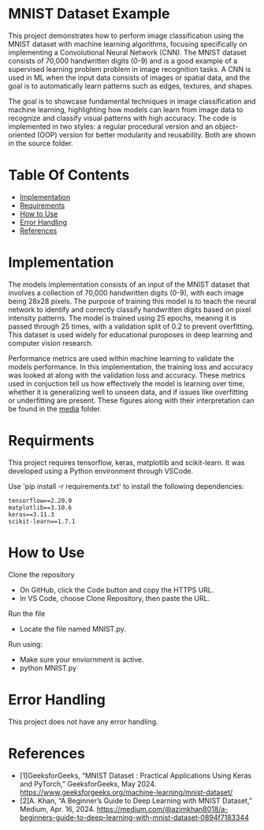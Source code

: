 # MNIST Dataset Example
This project demonstrates how to perform image classification using the MNIST dataset with machine learning algorithms, focusing specifically on implementing a Convolutional Neural Network (CNN). The MNIST dataset consists of 70,000 handwritten digits (0-9) and is a good example of a supervised learning problem problem in image recognition tasks. A CNN is used in ML when the input data consists of images or spatial data, and the goal is to automatically learn patterns such as edges, textures, and shapes. 

The goal is to showcase fundamental techniques in image classification and machine learning, highlighting how models can learn from image data to recognize and classify visual patterns with high accuracy. The code is implemented in two styles: a regular procedural version and an object-oriented (OOP) version for better modularity and reusability. Both are shown in the source folder.
# Table Of Contents
- [Implementation](#implementation)
- [Requirements](#requirments)
- [How to Use](#how-to-use)
- [Error Handling](#error-handling)
- [References](#references)
# Implementation
The models implementation consists of an input of the MNIST dataset that involves a collection of 70,000 handwritten digits (0-9), with each image being 28x28 pixels. The purpose of training this model is to teach the neural network to identify and correctly classify handwritten digits based on pixel intensity patterns. The model is trained using 25 epochs, meaning it is passed through 25 times, with a validation split of 0.2 to prevent overfitting. This dataset is used widely for educational puroposes in deep learning and computer vision research. 

Performance metrics are used within machine learning to validate the models performance. In this implementation, the training loss and accuracy was looked at along with the validation loss and accuracy. These metrics used in conjuction tell us how effectively the model is learning over time, whether it is generalizing well to unseen data, and if issues like overfitting or underfitting are present. These figures along with their interpretation can be found in the [media](#media) folder. 
# Requirments 
This project requires tensorflow, keras, matplotlib and scikit-learn. It was developed using a Python environment through VSCode.

Use 'pip install -r requirements.txt' to install the following dependencies:

```
tensorflow==2.20.0
matplotlib==3.10.6
keras==3.11.3
scikit-learn==1.7.1
```
# How to Use
Clone the repository
- On GitHub, click the Code button and copy the HTTPS URL.
- In VS Code, choose Clone Repository, then paste the URL.

Run the file
- Locate the file named MNIST.py.

Run using:
- Make sure your enviornment is active.
- python MNIST.py

# Error Handling 
This project does not have any error handling.
# References 
- [1]GeeksforGeeks, “MNIST Dataset : Practical Applications Using Keras and PyTorch,” GeeksforGeeks, May 2024. https://www.geeksforgeeks.org/machine-learning/mnist-dataset/
- [2]A. Khan, “A Beginner’s Guide to Deep Learning with MNIST Dataset,” Medium, Apr. 16, 2024. https://medium.com/@azimkhan8018/a-beginners-guide-to-deep-learning-with-mnist-dataset-0894f7183344
‌
